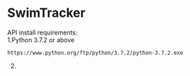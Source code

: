 # SwimTracker
API install requirements:  
  1.Python 3.7.2 or above
```
https://www.python.org/ftp/python/3.7.2/python-3.7.2.exe
```
  2.
